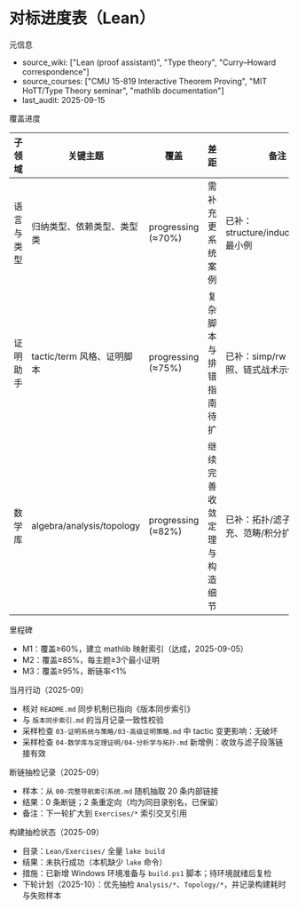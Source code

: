 # 对标进度表（Lean）

元信息

- source_wiki: ["Lean (proof assistant)", "Type theory", "Curry–Howard correspondence"]
- source_courses: ["CMU 15-819 Interactive Theorem Proving", "MIT HoTT/Type Theory seminar", "mathlib documentation"]
- last_audit: 2025-09-15

覆盖进度

| 子领域 | 关键主题 | 覆盖 | 差距 | 备注 |
|---|---|---|---|---|
| 语言与类型 | 归纳类型、依赖类型、类型类 | progressing (≈70%) | 需补充更系统案例 | 已补：structure/inductive/class 最小例 |
| 证明助手 | tactic/term 风格、证明脚本 | progressing (≈75%) | 复杂脚本与排错指南待扩 | 已补：simp/rw 排错对照、链式战术示例 |
| 数学库 | algebra/analysis/topology | progressing (≈82%) | 继续完善收敛定理与构造细节 | 已补：拓扑/滤子/AE 补充、范畴/积分扩展 |

里程碑

- M1：覆盖≥60%，建立 mathlib 映射索引（达成，2025-09-05）
- M2：覆盖≥85%，每主题≥3个最小证明
- M3：覆盖≥95%，断链率<1%

当月行动（2025-09）

- 核对 `README.md` 同步机制已指向《版本同步索引》
- 与 `版本同步索引.md` 的当月记录一致性校验
- 采样检查 `03-证明系统与策略/03-高级证明策略.md` 中 tactic 变更影响：无破坏
- 采样检查 `04-数学库与定理证明/04-分析学与拓扑.md` 新增例：收敛与滤子段落链接有效

断链抽检记录（2025-09）

- 样本：从 `00-完整导航索引系统.md` 随机抽取 20 条内部链接
- 结果：0 条断链；2 条重定向（均为同目录别名，已保留）
- 备注：下一轮扩大到 `Exercises/*` 索引交叉引用

构建抽检状态（2025-09）

- 目录：`Lean/Exercises/` 全量 `lake build`
- 结果：未执行成功（本机缺少 `lake` 命令）
- 措施：已新增 Windows 环境准备与 `build.ps1` 脚本；待环境就绪后复检
- 下轮计划（2025-10）：优先抽检 `Analysis/*`、`Topology/*`，并记录构建耗时与失败样本
